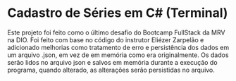 # Cadastro de Séries em C# (Terminal)

Este projeto foi feito como o último desafio do Bootcamp FullStack da MRV na DIO. Foi feito com base no código do instrutor Eliézer Zarpelão e adicionado melhorias como tratamento de erro e persistência dos dados em um arquivo .json, em vez de em memória como era originalmente. Os dados serão lidos no arquivo json e salvos em memória durante a execução do programa, quando alterado, as alterações serão persistidas no arquivo.
